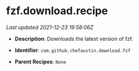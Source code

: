 # fzf.download.recipe

_Last updated 2021-12-23 19:58:06Z_

- **Description**: Downloads the latest version of fzf.

- **Identifier**: `com.github.chefaustin.download.fzf`

- **Parent Recipes**: `None`